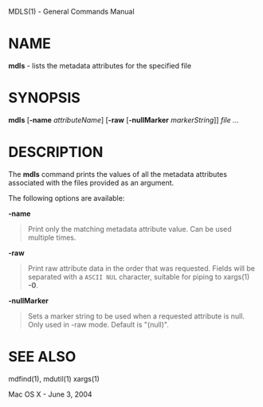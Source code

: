 MDLS(1) - General Commands Manual

# NAME

**mdls** - lists the metadata attributes for the specified file

# SYNOPSIS

**mdls**
\[**-name**&nbsp;*attributeName*]
\[**-raw**&nbsp;\[**-nullMarker**&nbsp;*markerString*]]
*file&nbsp;...*

# DESCRIPTION

The
**mdls**
command prints the values of all the metadata attributes associated with the files provided as an argument.

The following options are available:

**-name**

> Print only the matching metadata attribute value.  Can be used multiple times.

**-raw**

> Print raw attribute data in the order that was requested.
> Fields will be separated with a
> `ASCII NUL`
> character, suitable for piping to
> xargs(1)
> **-0**.

**-nullMarker**

> Sets a marker string to be used when a requested attribute is null.
> Only used in -raw mode.
> Default is "(null)".

# SEE ALSO

mdfind(1),
mdutil(1)
xargs(1)

Mac&#160;OS X - June 3, 2004
